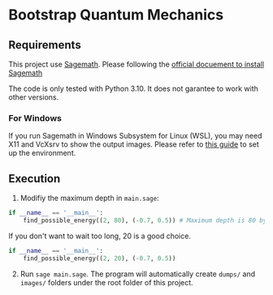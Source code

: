 # Bootstrap Quantum Mechanics

## Requirements

This project use [Sagemath](https://www.sagemath.org/). Please following the [official docuement to install Sagemath](https://doc.sagemath.org/html/en/installation/index.html)

The code is only tested with Python 3.10. It does not garantee to work with other versions.

### For Windows

If you run Sagemath in Windows Subsystem for Linux (WSL), you may need X11 and VcXsrv to show the output images. Please refer to [this guide](https://www.guide2wsl.com/x11/) to set up the environment.

## Execution

1. Modifiy the maximum depth in `main.sage`:

```python
if __name__ == '__main__':
    find_possible_energy((2, 80), (-0.7, 0.5)) # Maximum depth is 80 by default.
```

If you don't want to wait too long, 20 is a good choice.

```python
if __name__ == '__main__':
    find_possible_energy((2, 20), (-0.7, 0.5))
```

2. Run `sage main.sage`. The program will automatically create `dumps/` and `images/` folders under the root folder of this project.
